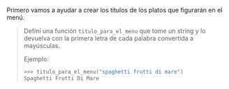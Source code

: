 Primero vamos a ayudar a crear los títulos de los platos que figurarán en el menú. 

> Definí una función `titulo_para_el_menu` que tome un string y lo devuelva con la primera letra de cada palabra convertida a mayúsculas.
>
> Ejemplo:
>
> ```python
> >>> titulo_para_el_menu("spaghetti frutti di mare")
> Spaghetti Frutti Di Mare
> ```